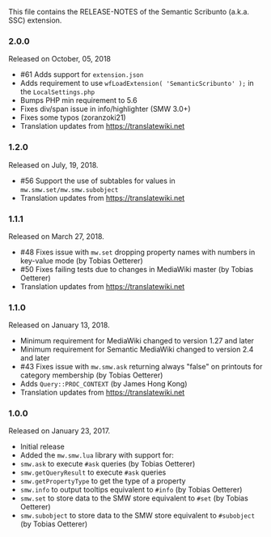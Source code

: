 This file contains the RELEASE-NOTES of the Semantic Scribunto (a.k.a. SSC) extension.

### 2.0.0

Released on October, 05, 2018

* #61 Adds support for `extension.json`
* Adds requirement to use `wfLoadExtension( 'SemanticScribunto' );` in the `LocalSettings.php`
* Bumps PHP min requirement to 5.6
* Fixes div/span issue in info/highlighter (SMW 3.0+)
* Fixes some typos (zoranzoki21)
* Translation updates from https://translatewiki.net

### 1.2.0

Released on July, 19, 2018.

* #56 Support the use of subtables for values in `mw.smw.set/mw.smw.subobject`
* Translation updates from https://translatewiki.net

### 1.1.1

Released on March 27, 2018.

* #48 Fixes issue with `mw.set` dropping property names with numbers in key-value mode (by Tobias Oetterer)
* #50 Fixes failing tests due to changes in MediaWiki master (by Tobias Oetterer)
* Translation updates from https://translatewiki.net

### 1.1.0

Released on January 13, 2018.

* Minimum requirement for MediaWiki changed to version 1.27 and later
* Minimum requirement for Semantic MediaWiki changed to version 2.4 and later
* #43 Fixes issue with `mw.smw.ask` returning always "false" on printouts for category membership (by Tobias Oetterer)
* Adds `Query::PROC_CONTEXT` (by James Hong Kong)
* Translation updates from https://translatewiki.net

### 1.0.0

Released on January 23, 2017.

* Initial release
* Added the `mw.smw.lua` library with support for:
 * `smw.ask` to execute `#ask` queries (by Tobias Oetterer)
 * `smw.getQueryResult` to execute `#ask` queries
 * `smw.getPropertyType` to get the type of a property
 * `smw.info` to output tooltips equivalent to `#info` (by Tobias Oetterer)
 * `smw.set` to store data to the SMW store equivalent to `#set` (by Tobias Oetterer)
 * `smw.subobject` to store data to the SMW store equivalent to `#subobject` (by Tobias Oetterer)
